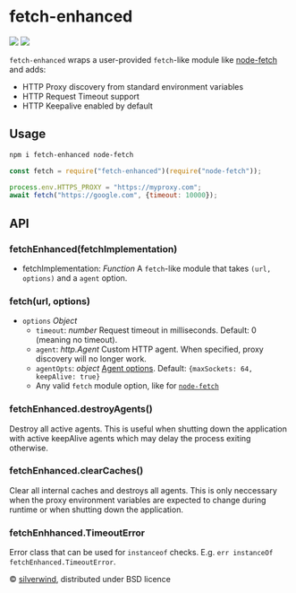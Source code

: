 # fetch-enhanced
[![](https://img.shields.io/npm/v/fetch-enhanced.svg?style=flat)](https://www.npmjs.org/package/fetch-enhanced) [![](https://img.shields.io/npm/dm/fetch-enhanced.svg)](https://www.npmjs.org/package/fetch-enhanced)

`fetch-enhanced` wraps a user-provided `fetch`-like module like [node-fetch](https://github.com/node-fetch/node-fetch) and adds:

- HTTP Proxy discovery from standard environment variables
- HTTP Request Timeout support
- HTTP Keepalive enabled by default

## Usage

```bash
npm i fetch-enhanced node-fetch
```
```js
const fetch = require("fetch-enhanced")(require("node-fetch"));

process.env.HTTPS_PROXY = "https://myproxy.com";
await fetch("https://google.com", {timeout: 10000});
```

## API
### fetchEnhanced(fetchImplementation)

- fetchImplementation: *Function* A `fetch`-like module that takes `(url, options)` and a `agent` option.

### fetch(url, options)

- `options` *Object*
  - `timeout`: *number* Request timeout in milliseconds. Default: 0 (meaning no timeout).
  - `agent`: *http.Agent* Custom HTTP agent. When specified, proxy discovery will no longer work.
  - `agentOpts`: *object* [Agent options](https://nodejs.org/api/https.html#https_new_agent_options). Default: `{maxSockets: 64, keepAlive: true}`
  - Any valid `fetch` module option, like for [`node-fetch`](https://github.com/node-fetch/node-fetch#options)

### fetchEnhanced.destroyAgents()

Destroy all active agents. This is useful when shutting down the application with active keepAlive agents which may delay the process exiting otherwise.

### fetchEnhanced.clearCaches()

Clear all internal caches and destroys all agents. This is only neccessary when the proxy environment variables are expected to change during runtime or when shutting down the application.

### fetchEnhhanced.TimeoutError

Error class that can be used for `instanceof` checks. E.g. `err instanceOf fetchEnhanced.TimeoutError`.

© [silverwind](https://github.com/silverwind), distributed under BSD licence
